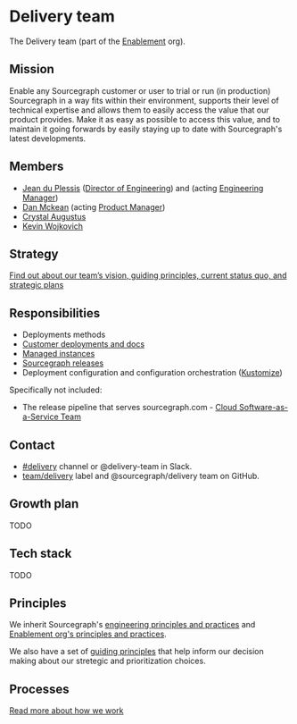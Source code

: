# Delivery team

The Delivery team (part of the [Enablement](../index.md) org).

## Mission

Enable any Sourcegraph customer or user to trial or run (in production) Sourcegraph in a way fits within their environment, supports their level of technical expertise and allows them to easily access the value that our product provides. Make it as easy as possible to access this value, and to maintain it going forwards by easily staying up to date with Sourcegraph's latest developments.

## Members

 - [Jean du Plessis](../../../../company/team/index.md#jean-du-plessis) ([Director of Engineering](../../roles.md#director-of-engineering)) and (acting [Engineering Manager](../../roles.md#engineering-manager))
 - [Dan Mckean](../../../../company/team/index.md#dan-mckean) (acting [Product Manager](../../../product/roles/index.md#product-manager))
  - [Crystal Augustus](../../../../company/team/index.md#crystal-augustus)
  - [Kevin Wojkovich](../../../../company/team/index.md#kevin-wojkovich)

## Strategy

[Find out about our team’s vision, guiding principles, current status quo, and strategic plans](../../../../company/strategy/enablement/delivery/index.md)

## Responsibilities

- Deployments methods
- [Customer deployments and docs](https://docs.sourcegraph.com/admin/install)
- [Managed instances](./managed/index.md)
- [Sourcegraph releases](../../releases/index.md)
- Deployment configuration and configuration orchestration ([Kustomize](https://docs.sourcegraph.com/admin/install/kubernetes))

Specifically not included:

- The release pipeline that serves sourcegraph.com - [Cloud Software-as-a-Service Team](../../cloud/devops/index.md)

## Contact

- [#delivery](https://sourcegraph.slack.com/archives/C02E4HE42BX) channel or @delivery-team in Slack.
- [team/delivery](https://github.com/sourcegraph/sourcegraph/labels/team%2Fdelivery) label and @sourcegraph/delivery team on GitHub.

## Growth plan

TODO

## Tech stack

TODO

## Principles

We inherit Sourcegraph's [engineering principles and practices](../../principles-and-practices.md) and [Enablement org's principles and practices](../index.md#principles-and-practices).

We also have a set of [guiding principles](../../../../company/strategy/enablement/delivery/index.md#guiding-principles) that help inform our decision making about our stretegic and prioritization choices.

## Processes

[Read more about how we work](processes.md)
